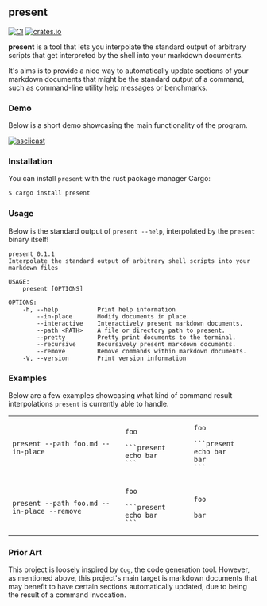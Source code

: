 ## present

[![CI](https://github.com/terror/present/actions/workflows/ci.yaml/badge.svg)](https://github.com/terror/present/actions/workflows/ci.yaml)
[![crates.io](https://shields.io/crates/v/present.svg)](https://crates.io/crates/present)

**present** is a tool that lets you interpolate the standard output of arbitrary
scripts that get interpreted by the shell into your markdown documents.

It's aims is to provide a nice way to automatically update sections of your
markdown documents that might be the standard output of a command, such as
command-line utility help messages or benchmarks.

### Demo

Below is a short demo showcasing the main functionality of the program.

[![asciicast](https://asciinema.org/a/Mngwm9d3eJcJWtilQrAvjgh2D.svg)](https://asciinema.org/a/Mngwm9d3eJcJWtilQrAvjgh2D)

### Installation

You can install `present` with the rust package manager Cargo:

```bash
$ cargo install present
```

### Usage

Below is the standard output of `present --help`, interpolated by the `present`
binary itself!

```present cargo run -- --help
present 0.1.1
Interpolate the standard output of arbitrary shell scripts into your markdown files

USAGE:
    present [OPTIONS]

OPTIONS:
    -h, --help           Print help information
        --in-place       Modify documents in place.
        --interactive    Interactively present markdown documents.
        --path <PATH>    A file or directory path to present.
        --pretty         Pretty print documents to the terminal.
        --recursive      Recursively present markdown documents.
        --remove         Remove commands within markdown documents.
    -V, --version        Print version information
```

### Examples

Below are a few examples showcasing what kind of command result interpolations
`present` is currently able to handle.

<table>
<tr>
<td>
  <code>present --path foo.md --in-place</code>
</td>
<td>

  ````
  foo

  ```present echo bar
  ```
  ````
</td>
<td>

  ````
  foo

  ```present echo bar
  bar
  ```
  ````
</td>
</tr>
<td>
  <code>present --path foo.md --in-place --remove</code>
</td>
<td>

  ````
  foo

  ```present echo bar
  ```
  ````
</td>
<td>

  ````
  foo

  bar
  ````
</td>
</tr>
</table>

### Prior Art

This project is loosely inspired by [`Cog`](https://github.com/nedbat/cog), the
code generation tool. However, as mentioned above, this project's main target is
markdown documents that may benefit to have certain sections automatically
updated, due to being the result of a command invocation.
